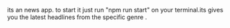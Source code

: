 its an news app. to start it just run "npm run start" on your terminal.its gives you the latest headlines from the specific genre .
